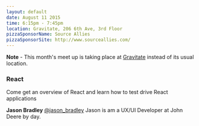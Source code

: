 ```yaml
---
layout: default
date: August 11 2015
time: 6:15pm - 7:45pm
location: Gravitate, 206 6th Ave, 3rd Floor
pizzaSponsorName: Source Allies
pizzaSponsorSite: http://www.sourceallies.com/
---
```


**Note** - This month's meet up is taking place at [Gravitate](http://www.gravitatedsm.com/) instead of its usual location.

### React

Come get an overview of React and learn how to test drive React applications

**Jason Bradley**
[@jason_bradley](https://twitter.com/jason_bradley)
Jason is am a UX/UI Developer at John Deere by day.

